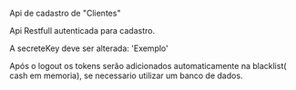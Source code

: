 Api de cadastro de "Clientes"

Api Restfull autenticada para cadastro.

A secreteKey deve ser alterada: 'Exemplo'

Após o logout os tokens serão adicionados automaticamente na blacklist( cash em memoria),
se necessario utilizar um banco de dados.

